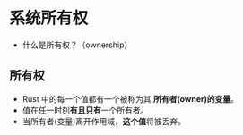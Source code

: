 # 系统所有权

- 什么是所有权？（ownership）



## 所有权

- Rust 中的每一个值都有一个被称为其 **所有者(owner)的变量**。
- 值在任一时刻**有且只有**一个所有者。
- 当所有者(变量)离开作用域，**这个值**将被丢弃。